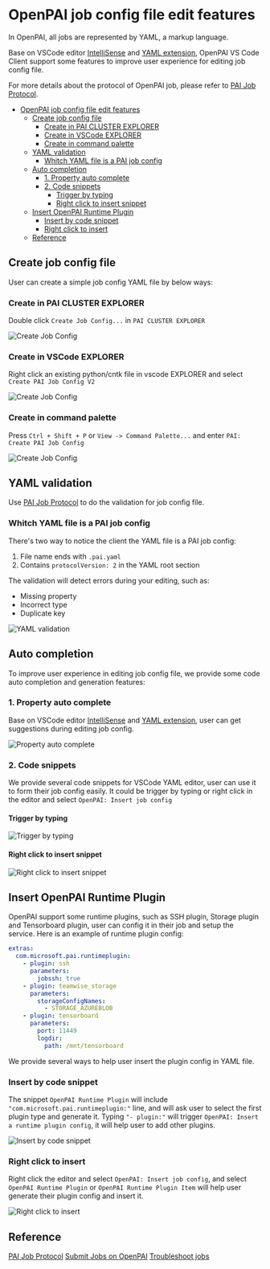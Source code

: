 # OpenPAI job config file edit features

In OpenPAI, all jobs are represented by YAML, a markup language.

Base on VSCode editor [IntelliSense](https://code.visualstudio.com/docs/editor/intellisense) and [YAML extension](https://marketplace.visualstudio.com/items?itemName=redhat.vscode-yaml), OpenPAI VS Code Client support some features to improve user experience for editing job config file.

For more details about the protocol of OpenPAI job, please refer to [PAI Job Protocol](https://github.com/microsoft/pai/blob/master/docs/pai-job-protocol.yaml).

- [OpenPAI job config file edit features](#openpai-job-config-file-edit-features)
  - [Create job config file](#create-job-config-file)
    - [Create in PAI CLUSTER EXPLORER](#create-in-pai-cluster-explorer)
    - [Create in VSCode EXPLORER](#create-in-vscode-explorer)
    - [Create in command palette](#create-in-command-palette)
  - [YAML validation](#yaml-validation)
    - [Whitch YAML file is a PAI job config](#whitch-yaml-file-is-a-pai-job-config)
  - [Auto completion](#auto-completion)
    - [1. Property auto complete](#1-property-auto-complete)
    - [2. Code snippets](#2-code-snippets)
      - [Trigger by typing](#trigger-by-typing)
      - [Right click to insert snippet](#right-click-to-insert-snippet)
  - [Insert OpenPAI Runtime Plugin](#insert-openpai-runtime-plugin)
    - [Insert by code snippet](#insert-by-code-snippet)
    - [Right click to insert](#right-click-to-insert)
  - [Reference](#reference)

## Create job config file

User can create a simple job config YAML file by below ways:

### Create in PAI CLUSTER EXPLORER

  Double click `Create Job Config...` in `PAI CLUSTER EXPLORER`

  ![Create Job Config](../assets/create_job_config_double_click.gif)

### Create in VSCode EXPLORER

  Right click an existing python/cntk file in vscode EXPLORER and select `Create PAI Job Config V2`

  ![Create Job Config](../assets/create_job_config_right_click.gif)

### Create in command palette

  Press `Ctrl + Shift + P` or `View -> Command Palette...` and enter `PAI: Create PAI Job Config`

  ![Create Job Config](../assets/create_job_config_command.gif)

## YAML validation

Use [PAI Job Protocol](https://github.com/microsoft/pai/blob/master/docs/pai-job-protocol.yaml) to do the validation for job config file.

### Whitch YAML file is a PAI job config

There's two way to notice the client the YAML file is a PAI job config:

1. File name ends with `.pai.yaml`
2. Contains `protocolVersion: 2` in the YAML root section

The validation will detect errors during your editing, such as:

- Missing property
- Incorrect type
- Duplicate key

![YAML validation](../assets/yaml_validation_incorrect_type.gif)

## Auto completion

To improve user experience in editing job config file, we provide some code auto completion and generation features:

### 1. Property auto complete

Base on VSCode editor [IntelliSense](https://code.visualstudio.com/docs/editor/intellisense) and [YAML extension](https://marketplace.visualstudio.com/items?itemName=redhat.vscode-yaml), user can get suggestions during editing job config.

![Property auto complete](../assets/auto_completion_property.gif)

### 2. Code snippets

We provide several code snippets for VSCode YAML editor, user can use it to form their job config easily.
It could be trigger by typing or right click in the editor and select `OpenPAI: Insert job config`

#### Trigger by typing

![Trigger by typing](../assets/auto_completion_code_snippets.gif)

#### Right click to insert snippet

![Right click to insert snippet](../assets/auto_completion_snippet_right_click.gif)

## Insert OpenPAI Runtime Plugin

OpenPAI support some runtime plugins, such as SSH plugin, Storage plugin and Tensorboard plugin, user can config it in their job and setup the service.
Here is an example of runtime plugin config:

```yaml
extras:
  com.microsoft.pai.runtimeplugin:
    - plugin: ssh
      parameters:
        jobssh: true
    - plugin: teamwise_storage
      parameters:
        storageConfigNames:
          - STORAGE_AZUREBLOB
    - plugin: tensorboard
      parameters:
        port: 11449
        logdir:
          path: /mnt/tensorboard
```

We provide several ways to help user insert the plugin config in YAML file.

### Insert by code snippet

The snippet `OpenPAI Runtime Plugin` will include `"com.microsoft.pai.runtimeplugin:"` line, and will ask user to select the first plugin type and generate it.
Typing `"- plugin:"` will trigger `OpenPAI: Insert a runtime plugin config`, it will help user to add other plugins.

![Insert by code snippet](../assets/auto_completion_runtime_plugin_snippet.gif)

### Right click to insert

Right click the editor and select `OpenPAI: Insert job config`, and select `OpenPAI Runtime Plugin` or `OpenPAI Runtime Plugin Item` will help user generate their plugin config and insert it.

![Right click to insert](../assets/auto_completion_runtime_plugin_right_click.gif)

## Reference

[PAI Job Protocol](https://github.com/microsoft/pai/blob/master/docs/pai-job-protocol.yaml)
[Submit Jobs on OpenPAI](https://github.com/microsoft/pai/blob/master/docs/user/job_submission.md#job-workflow)
[Troubleshoot jobs](https://github.com/microsoft/pai/blob/master/docs/user/troubleshooting_job.md)
